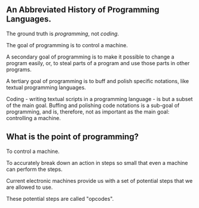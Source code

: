 
## An Abbreviated History of Programming Languages.

The ground truth is *programming*, not *coding*.

The goal of programming is to control a machine.

A secondary goal of programming is to make it possible to change a program easily, or, to steal parts of a program and use those parts in other programs.

A tertiary goal of programming is to buff and polish specific notations, like textual programming languages.  

Coding - writing textual scripts in a programming language - is but a subset of the main goal.  Buffing and polishing code notations is a sub-goal of programming, and is, therefore, not as important as the main goal: controlling a machine. 

## What is the point of programming?  
To control a machine.  

To accurately break down an action in steps so small that even a machine can perform the steps.   

Current electronic machines provide us with a set of potential steps that we are allowed to use.  

These potential steps are called "opcodes".  
